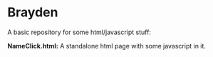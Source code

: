 # Brayden

A basic repository for some html/javascript stuff:

**NameClick.html:** A standalone html page with some javascript in it.
